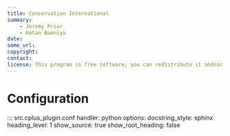 ```yaml
---
title: Conservation International
summary:
    - Jeremy Prior
    - Ketan Bamniya
date:
some_url:
copyright:
contact:
license: This program is free software; you can redistribute it and/or modify it under the terms of the GNU Affero General Public License as published by the Free Software Foundation; either version 3 of the License, or (at your option) any later version.
---
```


# Configuration

::: src.cplus_plugin.conf
    handler: python
    options:
        docstring_style: sphinx
        heading_level: 1
        show_source: true
        show_root_heading: false